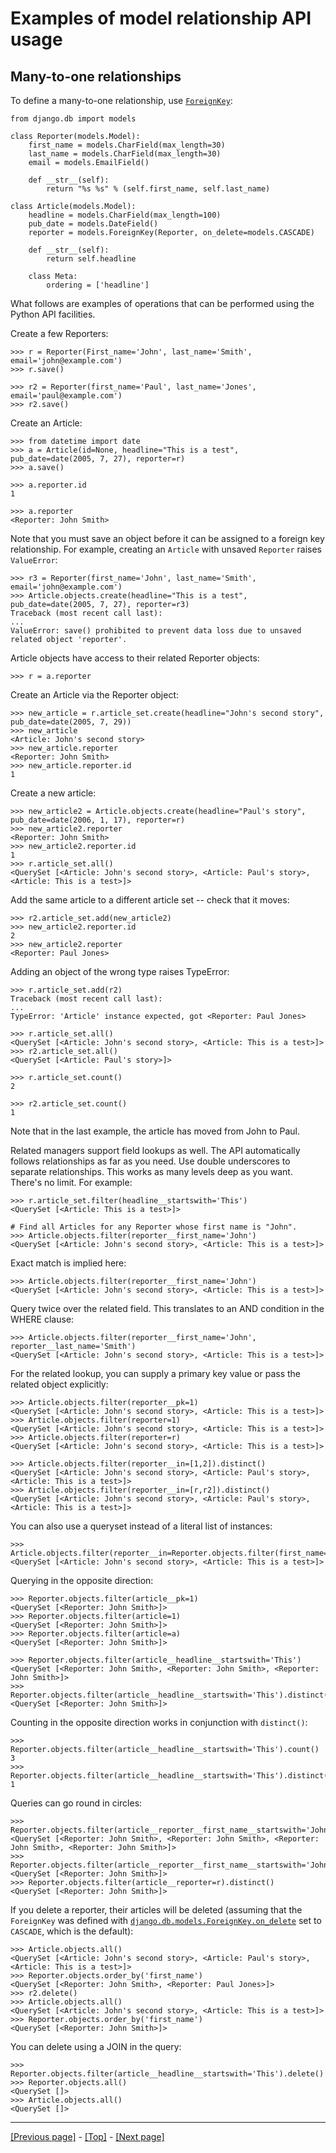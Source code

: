 # Examples of model relationship API usage

## Many-to-one relationships

To define a many-to-one relationship, use [`ForeignKey`](https://docs.djangoproject.com/en/4.0/ref/models/fields/#django.db.models.ForeignKey):
```
from django.db import models

class Reporter(models.Model):
    first_name = models.CharField(max_length=30)
    last_name = models.CharField(max_length=30)
    email = models.EmailField()

    def __str__(self):
        return "%s %s" % (self.first_name, self.last_name)

class Article(models.Model):
    headline = models.CharField(max_length=100)
    pub_date = models.DateField()
    reporter = models.ForeignKey(Reporter, on_delete=models.CASCADE)

    def __str__(self):
        return self.headline

    class Meta:
        ordering = ['headline']
```
What follows are examples of operations that can be performed using the Python API facilities.

Create a few Reporters:
```
>>> r = Reporter(First_name='John', last_name='Smith', email='john@example.com')
>>> r.save()

>>> r2 = Reporter(first_name='Paul', last_name='Jones', email='paul@example.com')
>>> r2.save()
```
Create an Article:
```
>>> from datetime import date
>>> a = Article(id=None, headline="This is a test", pub_date=date(2005, 7, 27), reporter=r)
>>> a.save()

>>> a.reporter.id
1

>>> a.reporter
<Reporter: John Smith>
```
Note that you must save an object before it can be assigned to a foreign key relationship. For example, creating an `Article` with unsaved `Reporter` raises `ValueError`:
```
>>> r3 = Reporter(first_name='John', last_name='Smith', email='john@example.com')
>>> Article.objects.create(headline="This is a test", pub_date=date(2005, 7, 27), reporter=r3)
Traceback (most recent call last):
...
ValueError: save() prohibited to prevent data loss due to unsaved related object 'reporter'.
```
Article objects have access to their related Reporter objects:
```
>>> r = a.reporter
```
Create an Article via the Reporter object:
```
>>> new_article = r.article_set.create(headline="John's second story", pub_date=date(2005, 7, 29))
>>> new_article
<Article: John's second story>
>>> new_article.reporter
<Reporter: John Smith>
>>> new_article.reporter.id
1
```
Create a new article:
```
>>> new_article2 = Article.objects.create(headline="Paul's story", pub_date=date(2006, 1, 17), reporter=r)
>>> new_article2.reporter
<Reporter: John Smith>
>>> new_article2.reporter.id
1
>>> r.article_set.all()
<QuerySet [<Article: John's second story>, <Article: Paul's story>, <Article: This is a test>]>
```
Add the same article to a different article set -- check that it moves:
```
>>> r2.article_set.add(new_article2)
>>> new_article2.reporter.id
2
>>> new_article2.reporter
<Reporter: Paul Jones>
```
Adding an object of the wrong type raises TypeError:
```
>>> r.article_set.add(r2)
Traceback (most recent call last):
...
TypeError: 'Article' instance expected, got <Reporter: Paul Jones>

>>> r.article_set.all()
<QuerySet [<Article: John's second story>, <Article: This is a test>]>
>>> r2.article_set.all()
<QuerySet [<Article: Paul's story>]>

>>> r.article_set.count()
2

>>> r2.article_set.count()
1
```
Note that in the last example, the article has moved from John to Paul.

Related managers support field lookups as well. The API automatically follows relationships as far as you need. Use double underscores to separate relationships. This works as many levels deep as you want. There's no limit. For example:
```
>>> r.article_set.filter(headline__startswith='This')
<QuerySet [<Article: This is a test>]>

# Find all Articles for any Reporter whose first name is "John".
>>> Article.objects.filter(reporter__first_name='John')
<QuerySet [<Article: John's second story>, <Article: This is a test>]>
```
Exact match is implied here:
```
>>> Article.objects.filter(reporter__first_name='John')
<QuerySet [<Article: John's second story>, <Article: This is a test>]>
```
Query twice over the related field. This translates to an AND condition in the WHERE clause:
```
>>> Article.objects.filter(reporter__first_name='John', reporter__last_name='Smith')
<QuerySet [<Article: John's second story>, <Article: This is a test>]>
```
For the related lookup, you can supply a primary key value or pass the related object explicitly:
```
>>> Article.objects.filter(reporter__pk=1)
<QuerySet [<Article: John's second story>, <Article: This is a test>]>
>>> Article.objects.filter(reporter=1)
<QuerySet [<Article: John's second story>, <Article: This is a test>]>
>>> Article.objects.filter(reporter=r)
<QuerySet [<Article: John's second story>, <Article: This is a test>]>

>>> Article.objects.filter(reporter__in=[1,2]).distinct()
<QuerySet [<Article: John's second story>, <Article: Paul's story>, <Article: This is a test>]>
>>> Article.objects.filter(reporter__in=[r,r2]).distinct()
<QuerySet [<Article: John's second story>, <Article: Paul's story>, <Article: This is a test>]>
```
You can also use a queryset instead of a literal list of instances:
```
>>> Article.objects.filter(reporter__in=Reporter.objects.filter(first_name='John')).distinct()
<QuerySet [<Article: John's second story>, <Article: This is a test>]>
```
Querying in the opposite direction:
```
>>> Reporter.objects.filter(article__pk=1)
<QuerySet [<Reporter: John Smith>]>
>>> Reporter.objects.filter(article=1)
<QuerySet [<Reporter: John Smith>]>
>>> Reporter.objects.filter(article=a)
<QuerySet [<Reporter: John Smith>]>

>>> Reporter.objects.filter(article__headline__startswith='This')
<QuerySet [<Reporter: John Smith>, <Reporter: John Smith>, <Reporter: John Smith>]>
>>> Reporter.objects.filter(article__headline__startswith='This').distinct()
<QuerySet [<Reporter: John Smith>]>
```
Counting in the opposite direction works in conjunction with `distinct()`:
```
>>> Reporter.objects.filter(article__headline__startswith='This').count()
3
>>> Reporter.objects.filter(article__headline__startswith='This').distinct().count()
1
```
Queries can go round in circles:
```
>>> Reporter.objects.filter(article__reporter__first_name__startswith='John')
<QuerySet [<Reporter: John Smith>, <Reporter: John Smith>, <Reporter: John Smith>, <Reporter: John Smith>]>
>>> Reporter.objects.filter(article__reporter__first_name__startswith='John').distinct()
<QuerySet [<Reporter: John Smith>]>
>>> Reporter.objects.filter(article__reporter=r).distinct()
<QuerySet [<Reporter: John Smith>]>
```
If you delete a reporter, their articles will be deleted (assuming that the `ForeignKey` was defined with [`django.db.models.ForeignKey.on_delete`](https://docs.djangoproject.com/en/4.0/ref/models/fields/#django.db.models.ForeignKey.on_delete) set to `CASCADE`, which is the default):
```
>>> Article.objects.all()
<QuerySet [<Article: John's second story>, <Article: Paul's story>, <Article: This is a test>]>
>>> Reporter.objects.order_by('first_name')
<QuerySet [<Reporter: John Smith>, <Reporter: Paul Jones>]>
>>> r2.delete()
>>> Article.objects.all()
<QuerySet [<Article: John's second story>, <Article: This is a test>]>
>>> Reporter.objects.order_by('first_name')
<QuerySet [<Reporter: John Smith>]>
```
You can delete using a JOIN in the query:
```
>>> Reporter.objects.filter(article__headline__startswith='This').delete()
>>> Reporter.objects.all()
<QuerySet []>
>>> Article.objects.all()
<QuerySet []>
```

<hr>

[[Previous page]](https://github.com/AndrewSRea/My_Learning_Port_II/tree/main/Django/Django_Docs/Models_and_Databases/ManyToMany#examples-of-model-relationship-api-usage) - [[Top]](https://github.com/AndrewSRea/My_Learning_Port_II/tree/main/Django/Django_Docs/Models_and_Databases/ManyToOne#examples-of-model-relationship-api-usage) - [[Next page]](https://github.com/AndrewSRea/My_Learning_Port_II/tree/main/Django/Django_Docs/Models_and_Databases/OneToOne#examples-of-model-relationship-api-usage)